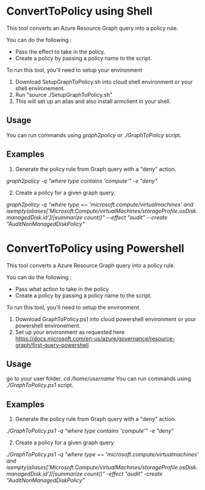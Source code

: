 # ConvertToPolicy using Shell
This tool converts an Azure Resource Graph query into a policy rule.

You can do the following :

- Pass the effect to take in the policy.
- Create a policy by passing a policy name to the script.

To run this tool, you'll need to setup your environment
1. Download SetupGraphToPolicy.sh into cloud shell environment or your shell environement.
2. Run "source ./SetupGraphToPolicy.sh"
3. This will set up an alias and also install armclient in your shell.

## Usage
You can run commands using *graph2policy* or *./GraphToPolicy* script.

## Examples
1. Generate the policy rule from Graph query with a "deny" action.

*graph2policy -q "where type contains 'compute'" -e "deny"*

2. Create a policy for a given graph query.

*graph2policy -q "where type =~ 'microsoft.compute/virtualmachines' and isempty(aliases['Microsoft.Compute/virtualMachines/storageProfile.osDisk.managedDisk.id'])|summarize count()" --effect "audit" --create "AuditNonManagedDiskPolicy"*


# ConvertToPolicy using Powershell
This tool converts a Azure Resource Graph query into a policy rule.

You can do the following :

- Pass what action to take in the policy
- Create a policy by passing a policy name to the script.

To run this tool, you'll need to setup the environment
1. Download GraphToPolicy.ps1 into cloud powershell environment or your powershell environement.
2. Set up your environment as requested here https://docs.microsoft.com/en-us/azure/governance/resource-graph/first-query-powershell

## Usage
go to your user folder. *cd /home/username*
You can run commands using *./GraphToPolicy.ps1* script.

## Examples
1. Generate the policy rule from Graph query with a "deny" action.

*./GraphToPolicy.ps1 -q "where type contains 'compute'" -e "deny"*

2. Create a policy for a given graph query

*./GraphToPolicy.ps1 -q "where type =~ 'microsoft.compute/virtualmachines' and isempty(aliases['Microsoft.Compute/virtualMachines/storageProfile.osDisk.managedDisk.id'])|summarize count()" -effect "audit" -create "AuditNonManagedDiskPolicy"*
